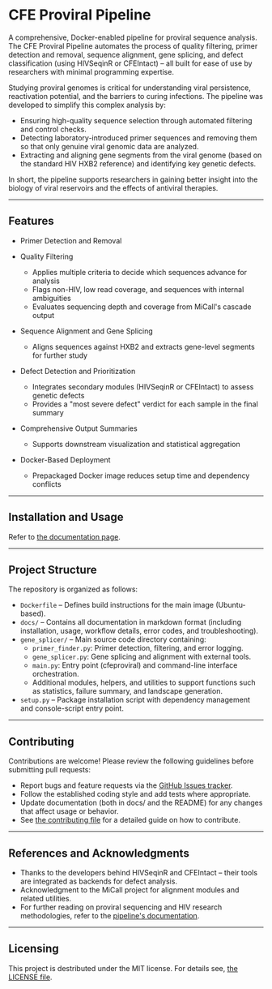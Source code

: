 
# CFE Proviral Pipeline

A comprehensive, Docker-enabled pipeline for proviral sequence
analysis. The CFE Proviral Pipeline automates the process of quality
filtering, primer detection and removal, sequence alignment, gene
splicing, and defect classification (using HIVSeqinR or CFEIntact) –
all built for ease of use by researchers with minimal programming
expertise.

Studying proviral genomes is critical for understanding viral
persistence, reactivation potential, and the barriers to curing
infections. The pipeline was developed to simplify this complex
analysis by:

- Ensuring high-quality sequence selection through automated filtering
  and control checks.
- Detecting laboratory-introduced primer sequences and removing them
  so that only genuine viral genomic data are analyzed.
- Extracting and aligning gene segments from the viral genome (based
  on the standard HIV HXB2 reference) and identifying key genetic
  defects.

In short, the pipeline supports researchers in gaining better insight
into the biology of viral reservoirs and the effects of antiviral
therapies.

---

## Features

- Primer Detection and Removal

- Quality Filtering
  - Applies multiple criteria to decide which sequences advance for analysis
  - Flags non-HIV, low read coverage, and sequences with internal ambiguities
  - Evaluates sequencing depth and coverage from MiCall's cascade output

- Sequence Alignment and Gene Splicing
  - Aligns sequences against HXB2 and extracts gene-level segments for further study

- Defect Detection and Prioritization
  - Integrates secondary modules (HIVSeqinR or CFEIntact) to assess genetic defects
  - Provides a "most severe defect" verdict for each sample in the final summary

- Comprehensive Output Summaries
  - Supports downstream visualization and statistical aggregation

- Docker-Based Deployment
  - Prepackaged Docker image reduces setup time and dependency conflicts

----

## Installation and Usage

Refer to [the documentation page](https://cfe-lab.github.io/proviral/introduction.html).

---

## Project Structure

The repository is organized as follows:

- `Dockerfile` – Defines build instructions for the main image (Ubuntu-based).
- `docs/` – Contains all documentation in markdown format (including installation, usage, workflow details, error codes, and troubleshooting).
- `gene_splicer/` – Main source code directory containing:
  - `primer_finder.py`: Primer detection, filtering, and error logging.
  - `gene_splicer.py`: Gene splicing and alignment with external tools.
  - `main.py`: Entry point (cfeproviral) and command-line interface orchestration.
  - Additional modules, helpers, and utilities to support functions such as statistics, failure summary, and landscape generation.
- `setup.py` – Package installation script with dependency management and console-script entry point.

---

## Contributing

Contributions are welcome! Please review the following guidelines before submitting pull requests:

- Report bugs and feature requests via the [GitHub Issues tracker](https://github.com/cfe-lab/proviral/issues/new).
- Follow the established coding style and add tests where appropriate.
- Update documentation (both in docs/ and the README) for any changes that affect usage or behavior.
- See [the contributing file](docs/contributing.md) for a detailed guide on how to contribute.

---

## References and Acknowledgments

- Thanks to the developers behind HIVSeqinR and CFEIntact – their tools are integrated as backends for defect analysis.
- Acknowledgment to the MiCall project for alignment modules and related utilities.
- For further reading on proviral sequencing and HIV research methodologies, refer to the [pipeline's documentation](https://cfe-lab.github.io/proviral).

---

## Licensing

This project is destributed under the MIT license. For details see, [the LICENSE file](LICENSE).
